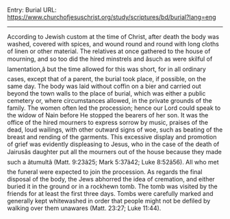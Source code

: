 Entry: Burial
URL: https://www.churchofjesuschrist.org/study/scriptures/bd/burial?lang=eng

---

According to Jewish custom at the time of Christ, after death the body was washed, covered with spices, and wound round and round with long cloths of linen or other material. The relatives at once gathered to the house of mourning, and so too did the hired minstrels and âsuch as were skilful of lamentation,â but the time allowed for this was short, for in all ordinary cases, except that of a parent, the burial took place, if possible, on the same day. The body was laid without coffin on a bier and carried out beyond the town walls to the place of burial, which was either a public cemetery or, where circumstances allowed, in the private grounds of the family. The women often led the procession; hence our Lord could speak to the widow of Nain before He stopped the bearers of her son. It was the office of the hired mourners to express sorrow by music, praises of the dead, loud wailings, with other outward signs of woe, such as beating of the breast and rending of the garments. This excessive display and promotion of grief was evidently displeasing to Jesus, who in the case of the death of Jairusâs daughter put all the mourners out of the house because they made such a âtumultâ (Matt. 9:23â25; Mark 5:37â42; Luke 8:52â56). All who met the funeral were expected to join the procession. As regards the final disposal of the body, the Jews abhorred the idea of cremation, and either buried it in the ground or in a rockhewn tomb. The tomb was visited by the friends for at least the first three days. Tombs were carefully marked and generally kept whitewashed in order that people might not be defiled by walking over them unawares (Matt. 23:27; Luke 11:44).
